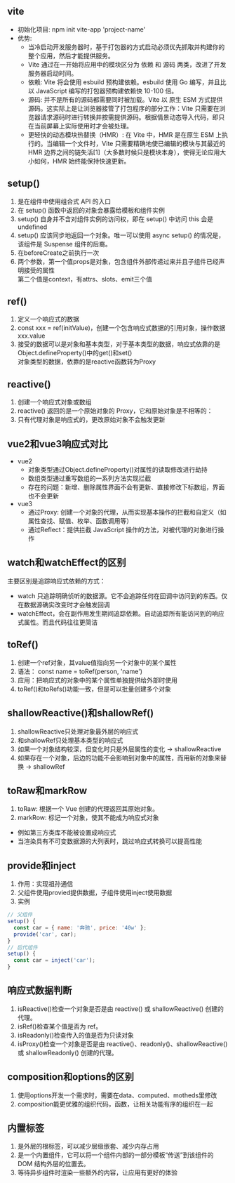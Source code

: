 ## vite
+ 初始化项目: npm init vite-app 'project-name'
+ 优势: 
  - 当冷启动开发服务器时，基于打包器的方式启动必须优先抓取并构建你的整个应用，然后才能提供服务。
  - Vite 通过在一开始将应用中的模块区分为 依赖 和 源码 两类，改进了开发服务器启动时间。 
  - 依赖: Vite 将会使用 esbuild 预构建依赖。esbuild 使用 Go 编写，并且比以 JavaScript 编写的打包器预构建依赖快 10-100 倍。
  - 源码: 并不是所有的源码都需要同时被加载。Vite 以 原生 ESM 方式提供源码。这实际上是让浏览器接管了打包程序的部分工作：Vite 只需要在浏览器请求源码时进行转换并按需提供源码。根据情景动态导入代码，即只在当前屏幕上实际使用时才会被处理。
  - 更轻快的动态模块热替换（HMR）: 在 Vite 中，HMR 是在原生 ESM 上执行的。当编辑一个文件时，Vite 只需要精确地使已编辑的模块与其最近的 HMR 边界之间的链失活[1]（大多数时候只是模块本身），使得无论应用大小如何，HMR 始终能保持快速更新。

## setup()
1. 是在组件中使用组合式 API 的入口
2. 在 setup() 函数中返回的对象会暴露给模板和组件实例
3. setup() 自身并不含对组件实例的访问权，即在 setup() 中访问 this 会是 undefined
4. setup() 应该同步地返回一个对象。唯一可以使用 async setup() 的情况是，该组件是 Suspense 组件的后裔。
5. 在beforeCreate之前执行一次
6. 两个参数，第一个值props是对象，包含组件外部传递过来并且子组件已经声明接受的属性<br>
第二个值是context，有attrs、slots、emit三个值

## ref()
1. 定义一个响应式的数据
2. const xxx = ref(initValue)，创建一个包含响应式数据的引用对象，操作数据xxx.value
3. 接受的数据可以是对象和基本类型，对于基本类型的数据，响应式依靠的是Object.defineProperty()中的get()和set()<br>
对象类型的数据，依靠的是reactive函数转为Proxy

## reactive()
1. 创建一个响应式对象或数组
2. reactive() 返回的是一个原始对象的 Proxy，它和原始对象是不相等的：
3. 只有代理对象是响应式的，更改原始对象不会触发更新 

## vue2和vue3响应式对比
+ vue2
  - 对象类型通过Object.defineProperty()对属性的读取修改进行劫持
  - 数组类型通过重写数组的一系列方法实现拦截
  - 存在的问题：新增、删除属性界面不会有更新、直接修改下标数组，界面也不会更新
+ vue3
  - 通过Proxy: 创建一个对象的代理，从而实现基本操作的拦截和自定义（如属性查找、赋值、枚举、函数调用等）
  - 通过Reflect：提供拦截 JavaScript 操作的方法，对被代理的对象进行操作

## watch和watchEffect的区别
主要区别是追踪响应式依赖的方式：
- watch 只追踪明确侦听的数据源。它不会追踪任何在回调中访问到的东西。仅在数据源确实改变时才会触发回调
- watchEffect，会在副作用发生期间追踪依赖。自动追踪所有能访问到的响应式属性。而且代码往往更简洁

## toRef()
1. 创建一个ref对象，其value值指向另一个对象中的某个属性
2. 语法： const name = toRef(person, 'name')
3. 应用：把响应式的对象中的某个属性单独提供给外部时使用
4. toRef()和toRefs()功能一致，但是可以批量创建多个对象

## shallowReactive()和shallowRef()
1. shallowReactive只处理对象最外层的响应式
2. 和shallowRef只处理基本类型的响应式
3. 如果一个对象结构较深，但变化时只是外层属性的变化 -> shallowReactive
4. 如果存在一个对象，后边的功能不会影响到对象中的属性，而用新的对象来替换 -> shallowRef

## toRaw和markRow
1. toRaw: 根据一个 Vue 创建的代理返回其原始对象。
2. markRow: 标记一个对象，使其不能成为响应式对象
- 例如第三方类库不能被设置成响应式
- 当渲染具有不可变数据源的大列表时，跳过响应式转换可以提高性能

## provide和inject
1. 作用：实现祖孙通信
2. 父组件使用provied提供数据，子组件使用inject使用数据
3. 实例
```js
// 父组件
setup() {
  const car = { name: '奔驰', price: '40w' };
  provide('car', car);
}
// 后代组件
setup() {
  const car = inject('car');
}
```

## 响应式数据判断
1. isReactive()检查一个对象是否是由 reactive() 或 shallowReactive() 创建的代理。
2. isRef()检查某个值是否为 ref。
3. isReadonly()检查传入的值是否为只读对象
4. isProxy()检查一个对象是否是由 reactive()、readonly()、shallowReactive() 或 shallowReadonly() 创建的代理。

## composition和options的区别
1. 使用options开发一个需求时，需要在data、computed、motheds里修改
2. composition能更优雅的组织代码，函数，让相关功能有序的组织在一起

## 内置标签
1. <Fragement> 是外层的根标签，可以减少层级嵌套、减少内存占用
2. <Teleport> 是一个内置组件，它可以将一个组件内部的一部分模板“传送”到该组件的 DOM 结构外层的位置去。
2. <Suspense> 等待异步组件时渲染一些额外的内容，让应用有更好的体验